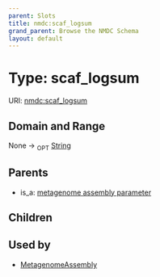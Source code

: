 ```yaml
---
parent: Slots
title: nmdc:scaf_logsum
grand_parent: Browse the NMDC Schema
layout: default
---
```


# Type: scaf_logsum




URI: [nmdc:scaf_logsum](https://microbiomedata/meta/scaf_logsum)

## Domain and Range

None ->  <sub>OPT</sub> [String](types/String.md)

## Parents

 *  is_a: [metagenome assembly parameter](metagenome_assembly_parameter.md)

## Children


## Used by

 * [MetagenomeAssembly](MetagenomeAssembly.md)
